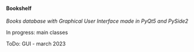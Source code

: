 #### Bookshelf

*Books database with Graphical User Interface made in PyQt5 and PySide2*

In progress:
main classes

ToDo:
    GUI - march 2023

